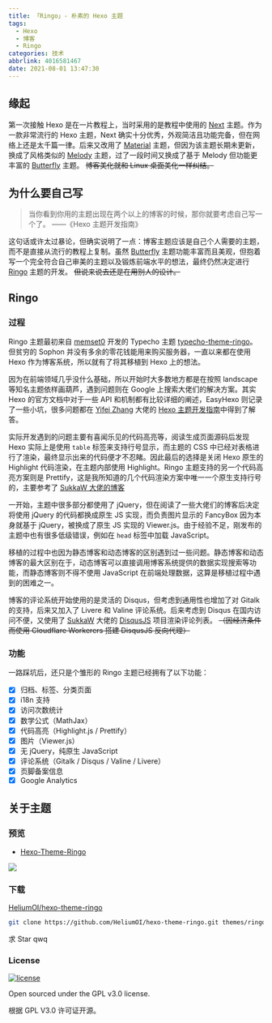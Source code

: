 ```yaml
---
title: 「Ringo」- 朴素的 Hexo 主题
tags:
  - Hexo
  - 博客
  - Ringo
categories: 技术
abbrlink: 4016581467
date: 2021-08-01 13:47:30
---
```


## 缘起

第一次接触 Hexo 是在一片教程上，当时采用的是教程中使用的 [Next](https://github.com/theme-next/hexo-theme-next) 主题。作为一款非常流行的 Hexo 主题，Next 确实十分优秀，外观简洁且功能完备，但在网络上还是太千篇一律。后来又改用了 [Material](https://github.com/bollnh/hexo-theme-material) 主题，但因为该主题长期未更新，换成了风格类似的 [Melody](https://github.com/Molunerfinn/hexo-theme-melody) 主题，过了一段时间又换成了基于 Melody 但功能更丰富的 [Butterfly](https://github.com/jerryc127/hexo-theme-butterfly) 主题。 ~~博客美化就和 Linux 桌面美化一样纠结。~~

## 为什么要自己写

> 当你看到你用的主题出现在两个以上的博客的时候，那你就要考虑自己写一个了。 ——《Hexo 主题开发指南》

这句话或许太过暴论，但确实说明了一点：博客主题应该是自己个人需要的主题，而不是直接从流行的教程上复制。虽然 [Butterfly](https://github.com/jerryc127/hexo-theme-butterfly) 主题功能丰富而且美观，但抱着写一个完全符合自己审美的主题以及锻炼前端水平的想法，最终仍然决定进行 [Ringo](https://github.com/HeliumOI/hexo-theme-ringo) 主题的开发。 ~~但说来说去还是在用别人的设计。~~

## Ringo

### 过程

Ringo 主题最初来自 [memset0](https://github.com/memset0) 开发的 Typecho 主题 [typecho-theme-ringo](https://github.com/memset0/typecho-theme-ringo)。但贫穷的 Sophon 并没有多余的零花钱能用来购买服务器，一直以来都在使用 Hexo 作为博客系统，所以就有了将其移植到 Hexo 上的想法。

因为在前端领域几乎没什么基础，所以开始时大多数地方都是在按照 landscape 等知名主题依样画葫芦，遇到问题则在 Google 上搜索大佬们的解决方案。其实 Hexo 的官方文档中对于一些 API 和机制都有比较详细的阐述，EasyHexo 则记录了一些小坑，很多问题都在 [Yifei Zhang](https://hqcfly.github.io/index.html) 大佬的 [Hexo 主题开发指南](https://hqcfly.github.io/2016/06/19/hexo-theme-guide/)中得到了解答。

实际开发遇到的问题主要有喜闻乐见的代码高亮等，阅读生成页面源码后发现 Hexo 实际上是使用 `table` 标签来支持行号显示，而主题的 CSS 中已经对表格进行了渲染，最终显示出来的代码便才不忍睹。因此最后的选择是关闭 Hexo 原生的 Highlight 代码渲染，在主题内部使用 Highlight。Ringo 主题支持的另一个代码高亮方案则是 Prettify，这是我所知道的几个代码渲染方案中唯一一个原生支持行号的，主要参考了 [SukkaW 大佬的博客](https://blog.skk.moe/post/add-prettify-to-hexo/)

一开始，主题中很多部分都使用了 jQuery，但在阅读了一些大佬们的博客后决定将使用 jQuery 的代码都换成原生 JS 实现，而负责图片显示的 FancyBox 因为本身就基于 jQuery，被换成了原生 JS 实现的 Viewer.js。由于经验不足，刚发布的主题中也有很多低级错误，例如在 `head` 标签中加载 JavaScript。

移植的过程中也因为静态博客和动态博客的区别遇到过一些问题。静态博客和动态博客的最大区别在于，动态博客可以直接调用博客系统提供的数据实现搜索等功能，而静态博客则不得不使用 JavaScript 在前端处理数据，这算是移植过程中遇到的困难之一。

博客的评论系统开始使用的是灵活的 Disqus，但考虑到通用性也增加了对 Gitalk 的支持，后来又加入了 Livere 和 Valine 评论系统。后来考虑到 Disqus 在国内访问不便，又使用了 [SukkaW](https://skk.moe) 大佬的 [DisqusJS](https://github.com/SukkaW/DisqusJS) 项目渲染评论列表。 ~~（因经济条件而使用 Cloudflare Workerers 搭建 DisqusJS 反向代理）~~

### 功能

一路踩坑后，还只是个雏形的 Ringo 主题已经拥有了以下功能：

- [x] 归档、标签、分类页面
- [x] i18n 支持
- [x] 访问次数统计
- [x] 数学公式（MathJax）
- [x] 代码高亮（Highlight.js / Prettify）
- [x] 图片（Viewer.js）
- [x] 无 jQuery，纯原生 JavaScript
- [x] 评论系统（Gitalk / Disqus / Valine / Livere）
- [x] 页脚备案信息
- [x] Google Analytics

## 关于主题

### 预览

- [Hexo-Theme-Ringo](https://ringo.sophonci117.me/)

![](https://cdn.jsdelivr.net/gh/HeliumOI/imghost@latest/ringo-demo.png)

### 下载

[HeliumOI/hexo-theme-ringo](https://github.com/HeliumOI/hexo-theme-ringo)

```bash
git clone https://github.com/HeliumOI/hexo-theme-ringo.git themes/ringo
```

求 Star qwq

### License

[![license](https://img.shields.io/github/license/HeliumOI/hexo-theme-ringo.svg?style=flat-square)](https://github.com/HeliumOI/hexo-theme-ringo/blob/master/LICENSE)

Open sourced under the GPL v3.0 license.

根据 GPL V3.0 许可证开源。